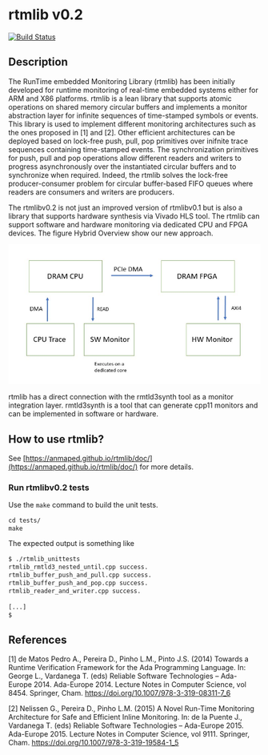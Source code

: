 # rtmlib v0.2

[![Build Status](https://travis-ci.org/anmaped/rtmlib.svg?branch=v0.2)](https://travis-ci.org/anmaped/rtmlib)

## Description

The RunTime embedded Monitoring Library (rtmlib) has been initially developed for runtime monitoring of real-time embedded systems either for ARM and X86 platforms. rtmlib is a lean library that supports atomic operations on shared memory circular buffers and implements a monitor abstraction layer for infinite sequences of time-stamped symbols or events. This library is used to implement different monitoring architectures such as the ones proposed in [1] and [2]. Other efficient architectures can be deployed based on lock-free push, pull, pop primitives over inifnite trace sequences containing time-stamped events. The synchronization primitives for push, pull and pop operations allow different readers and writers to progress asynchronously over the instantiated circular buffers and to synchronize when required. Indeed, the rtmlib solves the lock-free producer-consumer problem for circular buffer-based FIFO queues where readers are consumers and writers are producers.

The rtmlibv0.2 is not just an improved version of rtmlibv0.1 but is also a library that supports hardware synthesis via Vivado HLS tool. The rtmlib can support software and hardware monitoring via dedicated CPU and FPGA devices. The figure Hybrid Overview show our new approach.

![hybrid overview](doc/images/hybrid_overview.png)

rtmlib has a direct connection with the rmtld3synth tool as a monitor integration layer. rmtld3synth is a tool that can generate cpp11 monitors and can be implemented in software or hardware.


## How to use rtmlib?

See [https://anmaped.github.io/rtmlib/doc/](https://anmaped.github.io/rtmlib/doc/) for more details.

### Run rtmlibv0.2 tests

Use the `make` command to build the unit tests.
```
cd tests/
make
```

The expected output is something like
```
$ ./rtmlib_unittests 
rtmlib_rmtld3_nested_until.cpp success.
rtmlib_buffer_push_and_pull.cpp success.
rtmlib_buffer_push_and_pop.cpp success.
rtmlib_reader_and_writer.cpp success.

[...]
$
```


## References

[1] de Matos Pedro A., Pereira D., Pinho L.M., Pinto J.S. (2014) Towards a Runtime Verification Framework for the Ada Programming Language. In: George L., Vardanega T. (eds) Reliable Software Technologies – Ada-Europe 2014. Ada-Europe 2014. Lecture Notes in Computer Science, vol 8454. Springer, Cham. https://doi.org/10.1007/978-3-319-08311-7_6

[2] Nelissen G., Pereira D., Pinho L.M. (2015) A Novel Run-Time Monitoring Architecture for Safe and Efficient Inline Monitoring. In: de la Puente J., Vardanega T. (eds) Reliable Software Technologies – Ada-Europe 2015. Ada-Europe 2015. Lecture Notes in Computer Science, vol 9111. Springer, Cham. https://doi.org/10.1007/978-3-319-19584-1_5



